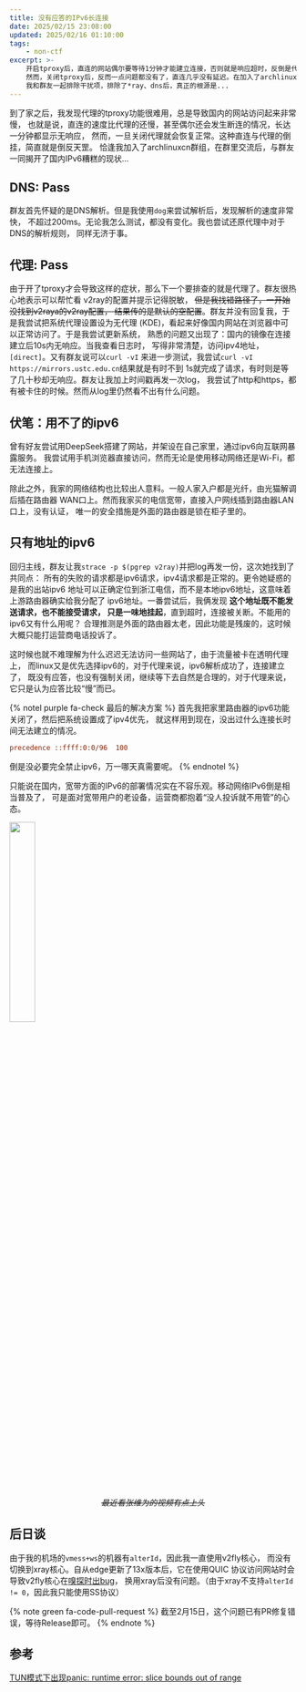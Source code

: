 ```yaml
---
title: 没有应答的IPv6长连接
date: 2025/02/15 23:08:00
updated: 2025/02/16 01:10:00
tags:
    - non-ctf
excerpt: >-
    开启tproxy后，直连的网站偶尔要等待1分钟才能建立连接，否则就是响应超时，反倒是代理一直都能直接连接。
    然而，关闭tproxy后，反而一点问题都没有了，直连几乎没有延迟。在加入了archlinuxcn群组后，
    我和群友一起排除干扰项，排除了*ray、dns后，真正的根源是...
---
```


到了家之后，我发现代理的tproxy功能很难用，总是导致国内的网站访问起来非常慢，
也就是说，直连的速度比代理的还慢，甚至偶尔还会发生断连的情况，长达一分钟都显示无响应，
然而，一旦关闭代理就会恢复正常。这种直连与代理的倒挂，简直就是倒反天罡。
恰逢我加入了archlinuxcn群组，在群里交流后，与群友一同揭开了国内IPv6糟糕的现状...

## DNS: Pass

群友首先怀疑的是DNS解析。但是我使用`dog`来尝试解析后，发现解析的速度非常快，
不超过200ms。无论我怎么测试，都没有变化。我也尝试还原代理中对于DNS的解析规则，
同样无济于事。

## 代理: Pass

由于开了tproxy才会导致这样的症状，那么下一个要排查的就是代理了。群友很热心地表示可以帮忙看
v2ray的配置并提示记得脱敏， ~~但是我找错路径了，一开始没找到v2raya的v2ray配置，
结果传的是默认的空配置~~。群友并没有回复我，于是我尝试把系统代理设置设为无代理
(KDE)，看起来好像国内网站在浏览器中可以正常访问了。于是我尝试更新系统，
熟悉的问题又出现了：国内的镜像在连接建立后10s内无响应。当我查看日志时，
写得非常清楚，访问ipv4地址，`[direct]`。又有群友说可以`curl -vI`
来进一步测试，我尝试`curl -vI https://mirrors.ustc.edu.cn`结果就是有时不到
1s就完成了请求，有时则是等了几十秒却无响应。群友让我加上时间戳再发一次log，
我尝试了http和https，都有被卡住的时候。然而从log里仍然看不出有什么问题。

## 伏笔：用不了的ipv6

曾有好友尝试用DeepSeek搭建了网站，并架设在自己家里，通过ipv6向互联网暴露服务。
我尝试用手机浏览器直接访问，然而无论是使用移动网络还是Wi-Fi，都无法连接上。

除此之外，我家的网络结构也比较出人意料。一般人家入户都是光纤，由光猫解调后插在路由器
WAN口上。然而我家买的电信宽带，直接入户网线插到路由器LAN口上，没有认证，
唯一的安全措施是外面的路由器是锁在柜子里的。

## 只有地址的ipv6

回归主线，群友让我`strace -p $(pgrep v2ray)`并把log再发一份，这次她找到了共同点：
所有的失败的请求都是ipv6请求，ipv4请求都是正常的。更令她疑惑的是我的出站ipv6
地址可以正确定位到浙江电信，而不是本地ipv6地址，这意味着上游路由器确实给我分配了
ipv6地址。一番尝试后，我俩发现 **这个地址既不能发送请求，也不能接受请求，
只是一味地挂起**，直到超时，连接被关断。不能用的ipv6又有什么用呢？
合理推测是外面的路由器太老，因此功能是残废的，这时候大概只能打运营商电话投诉了。

这时候也就不难理解为什么迟迟无法访问一些网站了，由于流量被卡在透明代理上，
而linux又是优先选择ipv6的，对于代理来说，ipv6解析成功了，连接建立了，
既没有应答，也没有强制关闭，继续等下去自然是合理的，对于代理来说，
它只是认为应答比较“慢”而已。

{% notel purple fa-check 最后的解决方案 %}
首先我把家里路由器的ipv6功能关闭了，然后把系统设置成了ipv4优先，
就这样用到现在，没出过什么连接长时间无法建立的情况。

```ini /etc/gai.conf
precedence ::ffff:0:0/96  100
```

倒是没必要完全禁止ipv6，万一哪天真需要呢。
{% endnotel %}

只能说在国内，宽带方面的IPv6的部署情况实在不容乐观。移动网络IPv6倒是相当普及了，
可是面对宽带用户的老设备，运营商都抱着“没人投诉就不用管”的心态。

<img src="/assets/trueblog/vv.png" height="30%" width="30%">
<p align="center"><strike><em>最近看张维为的视频有点上头</em></strike></p>

## 后日谈

由于我的机场的`vmess+ws`的机器有`alterId`，因此我一直使用v2fly核心，
而没有切换到xray核心。自从edge更新了13x版本后，它在使用QUIC
协议访问网站时会导致v2fly核心在[嗅探时出bug](https://github.com/v2fly/v2ray-core/issues/3303)，
换用xray后没有问题。（由于xray不支持`alterId != 0`，因此我只能使用SS协议）

{% note green fa-code-pull-request %}
截至2月15日，这个问题已有PR修复错误，等待Release即可。
{% endnote %}

## 参考

[TUN模式下出现panic: runtime error: slice bounds out of range](https://github.com/v2fly/v2ray-core/issues/3303)
